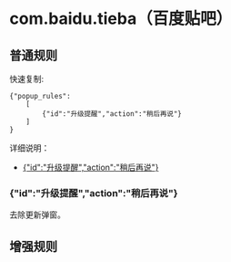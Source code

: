 # com.baidu.tieba（百度贴吧）

## 普通规则

快速复制:
```
{"popup_rules":
    [
        {"id":"升级提醒","action":"稍后再说"}
    ]
}
```
详细说明：
- [{"id":"升级提醒","action":"稍后再说"}](#id升级提醒action稍后再说)

### {"id":"升级提醒","action":"稍后再说"}
去除更新弹窗。

## 增强规则